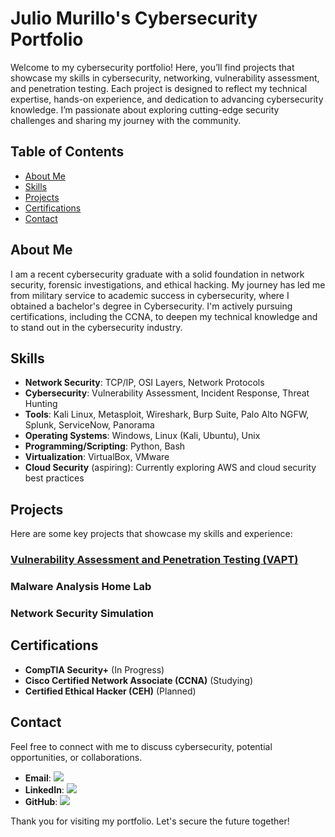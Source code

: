 # Julio Murillo's Cybersecurity Portfolio

Welcome to my cybersecurity portfolio! Here, you’ll find projects that showcase my skills in cybersecurity, networking, vulnerability assessment, and penetration testing. Each project is designed to reflect my technical expertise, hands-on experience, and dedication to advancing cybersecurity knowledge. I’m passionate about exploring cutting-edge security challenges and sharing my journey with the community.

## Table of Contents
- [About Me](#about-me)
- [Skills](#skills)
- [Projects](#projects)
- [Certifications](#certifications)
- [Contact](#contact)

## About Me
I am a recent cybersecurity graduate with a solid foundation in network security, forensic investigations, and ethical hacking. My journey has led me from military service to academic success in cybersecurity, where I obtained a bachelor's degree in Cybersecurity. I'm actively pursuing certifications, including the CCNA, to deepen my technical knowledge and to stand out in the cybersecurity industry.

## Skills
- **Network Security**: TCP/IP, OSI Layers, Network Protocols
- **Cybersecurity**: Vulnerability Assessment, Incident Response, Threat Hunting
- **Tools**: Kali Linux, Metasploit, Wireshark, Burp Suite, Palo Alto NGFW, Splunk, ServiceNow, Panorama
- **Operating Systems**: Windows, Linux (Kali, Ubuntu), Unix
- **Programming/Scripting**: Python, Bash
- **Virtualization**: VirtualBox, VMware
- **Cloud Security** (aspiring): Currently exploring AWS and cloud security best practices

## Projects
Here are some key projects that showcase my skills and experience:

### <a href="https://github.com/jmuri27/Vulnerability-Assessment-and-Penetration-Testing-VAPT-">Vulnerability Assessment and Penetration Testing (VAPT)</a>
### Malware Analysis Home Lab
### Network Security Simulation

## Certifications
- **CompTIA Security+** (In Progress)
- **Cisco Certified Network Associate (CCNA)** (Studying)
- **Certified Ethical Hacker (CEH)** (Planned)

## Contact
Feel free to connect with me to discuss cybersecurity, potential opportunities, or collaborations.

- **Email**: <a href="mailto:juliomurillo03@gmail.com"><img src="https://img.shields.io/badge/-Gmail-D14836?style=for-the-badge&logo=gmail&logoColor=white" /></a>
- **LinkedIn**: <a href="https://www.linkedin.com/in/juliocmurillo"><img src="https://img.shields.io/badge/-LinkedIn-0072b1?&style=for-the-badge&logo=linkedin&logoColor=white" /></a>
- **GitHub**: <a href="https://github.com/jmuri27"><img src="https://img.shields.io/badge/-GitHub-181717?style=for-the-badge&logo=github&logoColor=white" /></a>

Thank you for visiting my portfolio. Let's secure the future together!
